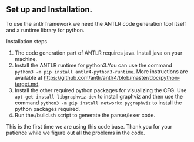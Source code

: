 ## Set up and Installation.

To use the antlr framework we need the ANTLR code generation tool itself and a runtime library for python.

Installation steps

1.  The code generation part of ANTLR requires java. Install java on your machine.
2.  Install  the  ANTLR  runtime  for  python3.You  can  use  the  command `python3 -m pip install antlr4-python3-runtime`. 
More   instructions   are   available   at https://github.com/antlr/antlr4/blob/master/doc/python-target.md.
3.  Install   the   other   required   python   packages   for   visualizing   the   CFG.   Use `apt-get install libgraphviz-dev` to  install graphviz and  then  use  the  command `python3 -m pip install networkx pygraphviz` to install the python packages required.
4.  Run the./build.sh script to generate the parser/lexer code.

This is the first time we are using this code base. Thank you for your patience while we figure
out all the problems in the code.
